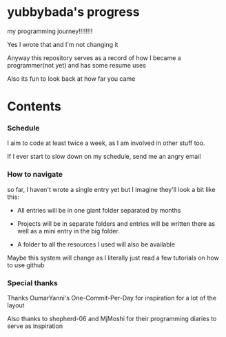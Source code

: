 # yubbybada's progress
my programming journey!!!!!!!!

Yes I wrote that and I'm not changing it

Anyway this repository serves as a record of how I became a programmer(not yet) and has some resume uses

Also its fun to look back at how far you came

# Contents
### Schedule
I aim to code at least twice a week, as I am involved in other stuff too. 

If I ever start to slow down on my schedule, send me an angry email
### How to navigate
so far, I haven't wrote a single entry yet but I imagine they'll look a bit like this:

- All entries will be in one giant folder separated by months

- Projects will be in separate folders and entries will be written there as well as a mini entry in the big folder.

- A folder to all the resources I used will also be available

Maybe this system will change as I literally just read a few tutorials on how to use github

### Special thanks

Thanks OumarYanni's One-Commit-Per-Day for inspiration for a lot of the layout

Also thanks to shepherd-06 and MjMoshi for their programming diaries to serve as inspiration
